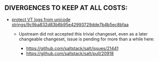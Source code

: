 
DIVERGENCES TO KEEP AT ALL COSTS:
----------------------------------------

- [protect VT logs from unicode strings/9c9ba832d83b6b95e42993729dde7b4b5ec8bfaa](https://github.com/makinacorpus/salt/commit/9c9ba832d83b6b95e42993729dde7b4b5ec8bfaa)

    - Upstream did not accepted this trivial changeset, even as a later changeable changeset, issue is pending for more than a while here:

        - https://github.com/saltstack/salt/issues/21441
        - https://github.com/saltstack/salt/pull/20918
